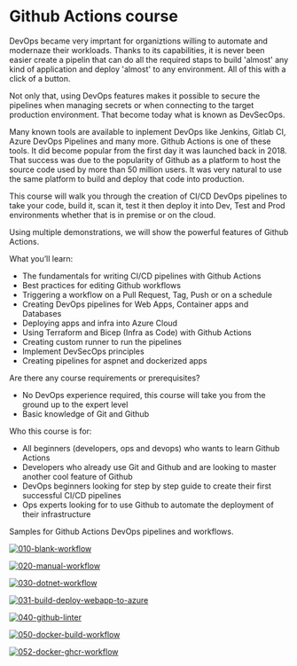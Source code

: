 # Github Actions course

DevOps became very imprtant for organiztions willing to automate and modernaze their workloads. Thanks to its capabilities, it is never been easier create a pipelin that can do all the required staps to build 'almost' any kind of application and deploy 'almost' to any environment. All of this with a click of a button.

Not only that, using DevOps features makes it possible to secure the pipelines when managing secrets or when connecting to the target production environment. That become today what is known as DevSecOps.

Many known tools are available to inplement DevOps like Jenkins, Gitlab CI, Azure DevOps Pipelines and many more. Github Actions is one of these tools. It did become popular from the first day it was launched back in 2018. That success was due to the popularity of Github as a platform to host the source code used by more than 50 million users. It was very natural to use the same platform to build and deploy that code into production.

This course will walk you through the creation of CI/CD DevOps pipelines to take your code, build it, scan it, test it then deploy it into Dev, Test and Prod environments whether that is in premise or on the cloud.

Using multiple demonstrations, we will show the powerful features of Github Actions.

What you’ll learn:
- The fundamentals for writing CI/CD pipelines with Github Actions
- Best practices for editing Github workflows
- Triggering a workflow on a Pull Request, Tag, Push or on a schedule
- Creating DevOps pipelines for Web Apps, Container apps and Databases
- Deploying apps and infra into Azure Cloud
- Using Terraform and Bicep (Infra as Code) with Github Actions
- Creating custom runner to run the pipelines
- Implement DevSecOps principles
- Creating pipelines for aspnet and dockerized apps

Are there any course requirements or prerequisites?
- No DevOps experience required, this course will take you from the ground up to the expert level
- Basic knowledge of Git and Github

Who this course is for:
- All beginners (developers, ops and devops) who wants to learn Github Actions
- Developers who already use Git and Github and are looking to master another cool feature of Github
- DevOps beginners looking for step by step guide to create their first successful CI/CD pipelines
- Ops experts looking for to use Github to automate the deployment of their infrastructure

Samples for Github Actions DevOps pipelines and workflows.

[![010-blank-workflow](https://github.com/8infinitecloud/github-course-actions/actions/workflows/010-blank-workflow.yml/badge.svg)](https://github.com/8infinitecloud/github-course-actions/actions/workflows/010-blank-workflow.yml)

[![020-manual-workflow](https://github.com/HoussemDellai/github-actions-course/actions/workflows/020-manual-input-workflow.yml/badge.svg)](https://github.com/HoussemDellai/github-actions-course/actions/workflows/020-manual-input-workflow.yml)

[![030-dotnet-workflow](https://github.com/HoussemDellai/github-actions-course/actions/workflows/030-dotnet-workflow.yml/badge.svg)](https://github.com/HoussemDellai/github-actions-course/actions/workflows/030-dotnet-workflow.yml)

[![031-build-deploy-webapp-to-azure](https://github.com/HoussemDellai/github-actions-course/actions/workflows/031-build-deploy-webapp-to-azure.yml/badge.svg)](https://github.com/HoussemDellai/github-actions-course/actions/workflows/031-build-deploy-webapp-to-azure.yml)

[![040-github-linter](https://github.com/HoussemDellai/github-actions-course/actions/workflows/040-github-linter.yml/badge.svg)](https://github.com/HoussemDellai/github-actions-course/actions/workflows/040-github-linter.yml)

[![050-docker-build-workflow](https://github.com/HoussemDellai/github-actions-course/actions/workflows/050-docker-build-workflow.yml/badge.svg)](https://github.com/HoussemDellai/github-actions-course/actions/workflows/050-docker-build-workflow.yml)

[![052-docker-ghcr-workflow](https://github.com/HoussemDellai/github-actions-course/actions/workflows/052-docker-ghcr-workflow.yml/badge.svg)](https://github.com/HoussemDellai/github-actions-course/actions/workflows/052-docker-ghcr-workflow.yml)

